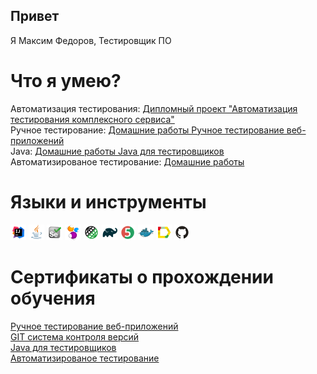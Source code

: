 ## Привет
Я Максим Федоров, Тестировщик ПО

# Что я умею?
Автоматизация тестирования: [Дипломный проект "Автоматизация тестирования комплексного сервиса"](https://github.com/moks24/DiplomProject.git)\
Ручное тестирование: [Домашние работы Ручное тестирование веб-приложений]()\
Java: [Домашние работы Java для тестировщиков](https://github.com/moks24/java-homeworks.git)\
Автоматизированое тестирование: [Домашние работы](https://github.com/moks24/QA-homeworks.git)

# Языки и инструменты
<p>
  <code><img width="5%" title="IntelliJ IDEA" src="images/Intelij_IDEA.svg"></code>
  <code><img width="5%" title="Java" src="images/Java.svg"></code>
  <code><img width="5%" title="Selenium" src="images/Selenium.svg"></code>
  <code><img width="5%" title="Selenide" src="images/selenide-logo.svg "></code>
  <code><img width="5%" title="Rest-Assured" src="images/RESTAssured.svg"></code>
  <code><img width="5%" title="Gradle" src="images/Gradle.svg"></code>
  <code><img width="5%" title="JUnit5" src="images/junit5.svg"></code>
  <code><img width="5%" title="Docker" src="images/Docker.svg"></code>
  <code><img width="5%" title="Allure Report" src="images/allureReport.svg"></code>
  <code><img width="5%" title="Github" src="images/Github.svg"></code>
<!-- <code><img width="5%" title="Gitlab" src="images/gitlab.svg"></code> -->
</p>


# Сертификаты о прохождении обучения
[Ручное тестирование веб-приложений](https://github.com/moks24/moks24/blob/main/certificate/ManualTest.pdf)\
[GIT система контроля версий](https://github.com/moks24/moks24/blob/main/certificate/Git.pdf)\
[Java для тестировщиков](https://github.com/moks24/moks24/blob/main/certificate/Java.pdf)\
[Автоматизированое тестирование](https://github.com/moks24/moks24/blob/main/certificate/AutomatTest.pdf)

